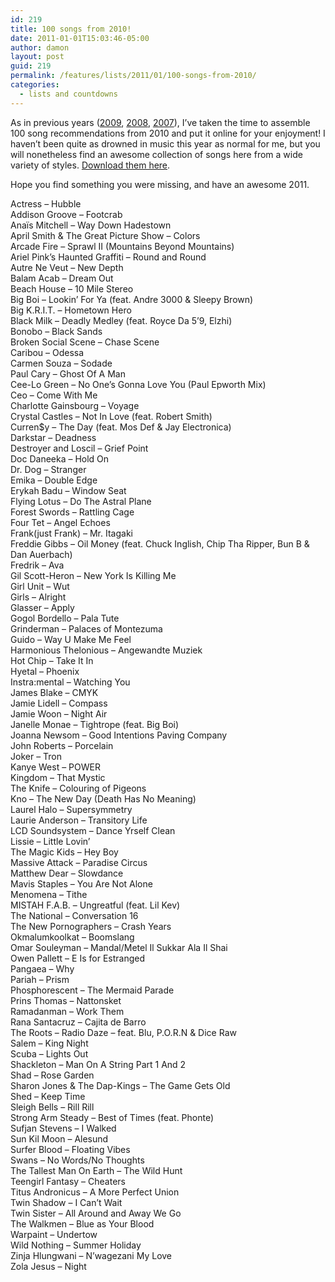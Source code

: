 ```yaml
---
id: 219
title: 100 songs from 2010!
date: 2011-01-01T15:03:46-05:00
author: damon
layout: post
guid: 219
permalink: /features/lists/2011/01/100-songs-from-2010/
categories:
  - lists and countdowns
---
```

As in previous years ([2009](features/lists/2010/01/100-songs-from-2009/), [2008](features/lists/2009/01/100-songs-from-2008/), [2007](features/lists/2008/01/my-top-101-songs-from-2007/)), I’ve taken the time to assemble 100 song recommendations from 2010 and put it online for your enjoyment! I haven’t been quite as drowned in music this year as normal for me, but you will nonetheless find an awesome collection of songs here from a wide variety of styles. [Download them here](http://www.megaupload.com/?d=SM4S7IPL). 

Hope you find something you were missing, and have an awesome 2011.

Actress – Hubble  
Addison Groove – Footcrab  
Anaïs Mitchell – Way Down Hadestown  
April Smith & The Great Picture Show – Colors  
Arcade Fire – Sprawl II (Mountains Beyond Mountains)  
Ariel Pink’s Haunted Graffiti – Round and Round  
Autre Ne Veut – New Depth  
Balam Acab – Dream Out  
Beach House – 10 Mile Stereo  
Big Boi – Lookin’ For Ya (feat. Andre 3000 & Sleepy Brown)  
Big K.R.I.T. – Hometown Hero  
Black Milk – Deadly Medley (feat. Royce Da 5’9, Elzhi)  
Bonobo – Black Sands  
Broken Social Scene – Chase Scene  
Caribou – Odessa  
Carmen Souza – Sodade  
Paul Cary – Ghost Of A Man  
Cee-Lo Green – No One’s Gonna Love You (Paul Epworth Mix)  
Ceo – Come With Me  
Charlotte Gainsbourg – Voyage  
Crystal Castles – Not In Love (feat. Robert Smith)  
Curren$y – The Day (feat. Mos Def & Jay Electronica)  
Darkstar – Deadness  
Destroyer and Loscil – Grief Point  
Doc Daneeka – Hold On  
Dr. Dog – Stranger  
Emika – Double Edge  
Erykah Badu – Window Seat  
Flying Lotus – Do The Astral Plane  
Forest Swords – Rattling Cage  
Four Tet – Angel Echoes  
Frank(just Frank) – Mr. Itagaki  
Freddie Gibbs – Oil Money (feat. Chuck Inglish, Chip Tha Ripper, Bun B & Dan Auerbach)  
Fredrik – Ava  
Gil Scott-Heron – New York Is Killing Me  
Girl Unit – Wut  
Girls – Alright  
Glasser – Apply  
Gogol Bordello – Pala Tute  
Grinderman – Palaces of Montezuma  
Guido – Way U Make Me Feel  
Harmonious Thelonious – Angewandte Muziek  
Hot Chip – Take It In  
Hyetal – Phoenix  
Instra:mental – Watching You  
James Blake – CMYK  
Jamie Lidell – Compass  
Jamie Woon – Night Air  
Janelle Monae – Tightrope (feat. Big Boi)  
Joanna Newsom – Good Intentions Paving Company  
John Roberts – Porcelain  
Joker – Tron  
Kanye West – POWER  
Kingdom – That Mystic  
The Knife – Colouring of Pigeons  
Kno – The New Day (Death Has No Meaning)  
Laurel Halo – Supersymmetry  
Laurie Anderson – Transitory Life  
LCD Soundsystem – Dance Yrself Clean  
Lissie – Little Lovin’  
The Magic Kids – Hey Boy  
Massive Attack – Paradise Circus  
Matthew Dear – Slowdance  
Mavis Staples – You Are Not Alone  
Menomena – Tithe  
MISTAH F.A.B. – Ungreatful (feat. Lil Kev)  
The National – Conversation 16  
The New Pornographers – Crash Years  
Okmalumkoolkat – Boomslang  
Omar Souleyman – Mandal/Metel Il Sukkar Ala Il Shai  
Owen Pallett – E Is for Estranged  
Pangaea – Why  
Pariah – Prism  
Phosphorescent – The Mermaid Parade  
Prins Thomas – Nattonsket  
Ramadanman – Work Them  
Rana Santacruz – Cajita de Barro  
The Roots – Radio Daze – feat. Blu, P.O.R.N & Dice Raw  
Salem – King Night  
Scuba – Lights Out  
Shackleton – Man On A String Part 1 And 2  
Shad – Rose Garden  
Sharon Jones & The Dap-Kings – The Game Gets Old  
Shed – Keep Time  
Sleigh Bells – Rill Rill  
Strong Arm Steady – Best of Times (feat. Phonte)  
Sufjan Stevens – I Walked  
Sun Kil Moon – Alesund  
Surfer Blood – Floating Vibes  
Swans – No Words/No Thoughts  
The Tallest Man On Earth – The Wild Hunt  
Teengirl Fantasy – Cheaters  
Titus Andronicus – A More Perfect Union  
Twin Shadow – I Can’t Wait  
Twin Sister – All Around and Away We Go  
The Walkmen – Blue as Your Blood  
Warpaint – Undertow  
Wild Nothing – Summer Holiday  
Zinja Hlungwani – N’wagezani My Love  
Zola Jesus – Night